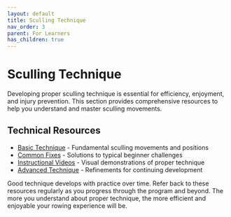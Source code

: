 ```yaml
---
layout: default
title: Sculling Technique
nav_order: 3
parent: For Learners
has_children: true
---
```


# Sculling Technique

Developing proper sculling technique is essential for efficiency, enjoyment, and injury prevention. This section provides comprehensive resources to help you understand and master sculling movements.

## Technical Resources

- [Basic Technique](basic-technique.md) - Fundamental sculling movements and positions
- [Common Fixes](common-fixes.md) - Solutions to typical beginner challenges
- [Instructional Videos](videos.md) - Visual demonstrations of proper technique
- [Advanced Technique](advanced-technique.md) - Refinements for continuing development

Good technique develops with practice over time. Refer back to these resources regularly as you progress through the program and beyond. The more you understand about proper technique, the more efficient and enjoyable your rowing experience will be.

